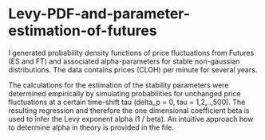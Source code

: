 # Levy-PDF-and-parameter-estimation-of-futures
I generated probability density functions of price fluctuations from Futures (ES and FT) and associated alpha-parameters for stable non-gaussian distributions. The data contains prices (CLOH) per minute for several years.

The calculations for the estimation of the stability parameters were determined empirically by simulating probabilities for unchanged price fluctuations at a certain time-shift tau (delta_p = 0, tau = 1,2,..,500). The resulting regression and therefore the one dimensional coefficient beta is used to infer the Levy exponent alpha (1 / beta). An intuitive approach how to determine alpha in theory is provided in the file.
